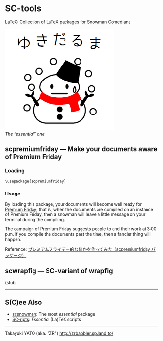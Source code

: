 SC-tools
========

LaTeX: Collection of LaTeX packages for Snowman Comedians

![NICE!](https://raw.githubusercontent.com/zr-tex8r/SC-tools/images/essence-1.png)  
*The “essential” one*


scpremiumfriday ― Make your documents aware of Premium Friday
--------------------------------------------------------------

### Loading

    \usepackage{scpremiumfriday}

### Usage

By loading this package, your documents will become well ready for
[Premium Friday]; that is, when the documents are compiled on an
instance of Premium Friday, then a snowman will leave a little
message on your terminal during the compiling.

[Premium Friday]: https://en.wikipedia.org/wiki/Premium_Friday

The campaign of Premium Friday suggests people to end their work
at 3:00 p.m. If you compile the documents past the time, then a
fancier thing will happen.

Reference:
[プレミアムフライデー的な何かを作ってみた（scpremiumfriday パッケージ）](http://d.hatena.ne.jp/zrbabbler/20170324/1490318527)

scwrapfig ― SC-variant of wrapfig
----------------------------------

(stub)

--------------------

S(C)ee Also
-----------

  * [scsnowman]: The most *essential* package
  * [SC-ripts]: *Essential* (La)TeX scripts

[scsnowman]: https://github.com/aminophen/scsnowman
[SC-ripts]: https://github.com/zr-tex8r/SC-ripts

--------------------
Takayuki YATO (aka. "ZR") 
http://zrbabbler.sp.land.to/
